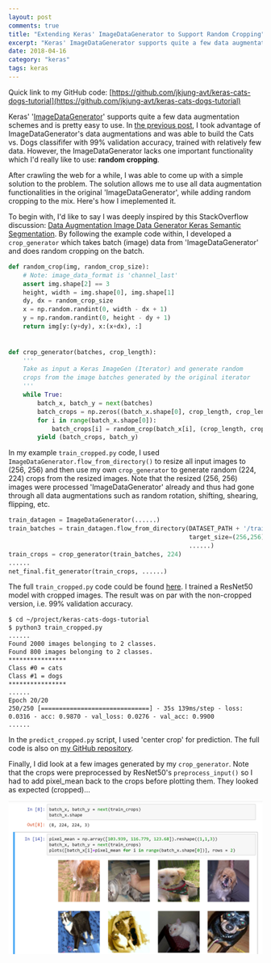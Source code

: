 ```yaml
---
layout: post
comments: true
title: "Extending Keras' ImageDataGenerator to Support Random Cropping"
excerpt: "Keras' ImageDataGenerator supports quite a few data augmentation schemes and is pretty easy to use. However it lacks one important functionality, random cropping. In this post I share how I implemented this missing piece."
date: 2018-04-16
category: "keras"
tags: keras
---
```


Quick link to my GitHub code: [https://github.com/jkjung-avt/keras-cats-dogs-tutorial](https://github.com/jkjung-avt/keras-cats-dogs-tutorial)

Keras' '[ImageDataGenerator](https://keras.io/preprocessing/image/)' supports quite a few data augmentation schemes and is pretty easy to use. In [the previous post](https://jkjung-avt.github.io/keras-tutorial/), I took advantage of ImageDataGenerator's data augmentations and was able to build the Cats vs. Dogs classififer with 99% validation accuracy, trained with relatively few data. However, the ImageDataGenerator lacks one important functionality which I'd really like to use: **random cropping**. 

After crawling the web for a while, I was able to come up with a simple solution to the problem. The solution allows me to use all data augmentation functionalities in the original 'ImageDataGenerator', while adding random cropping to the mix. Here's how I imeplemented it.

To begin with, I'd like to say I was deeply inspired by this StackOverflow discussion: [Data Augmentation Image Data Generator Keras Semantic Segmentation](https://stackoverflow.com/questions/38155836/data-augmentation-image-data-generator-keras-semantic-segmentation). By following the example code within, I developed a `crop_generator` which takes batch (image) data from 'ImageDataGenerator' and does random cropping on the batch.

```python
def random_crop(img, random_crop_size):
    # Note: image_data_format is 'channel_last'
    assert img.shape[2] == 3
    height, width = img.shape[0], img.shape[1]
    dy, dx = random_crop_size
    x = np.random.randint(0, width - dx + 1)
    y = np.random.randint(0, height - dy + 1)
    return img[y:(y+dy), x:(x+dx), :]


def crop_generator(batches, crop_length):
    '''
    Take as input a Keras ImageGen (Iterator) and generate random
    crops from the image batches generated by the original iterator
    '''
    while True:
        batch_x, batch_y = next(batches)
        batch_crops = np.zeros((batch_x.shape[0], crop_length, crop_length, 3))
        for i in range(batch_x.shape[0]):
            batch_crops[i] = random_crop(batch_x[i], (crop_length, crop_length))
        yield (batch_crops, batch_y)
```

In my example `train_cropped.py` code, I used `ImageDataGenerator.flow_from_directory()` to resize all input images to (256, 256) and then use my own `crop_generator` to generate random (224, 224) crops from the resized images. Note that the resized (256, 256) images were processed 'ImageDataGenerator' already and thus had gone through all data augmentations such as random rotation, shifting, shearing, flipping, etc.

```python
train_datagen = ImageDataGenerator(......)
train_batches = train_datagen.flow_from_directory(DATASET_PATH + '/train',
                                                  target_size=(256,256),
                                                  ......)
train_crops = crop_generator(train_batches, 224)
......
net_final.fit_generator(train_crops, ......)
```

The full `train_cropped.py` code could be found [here](https://github.com/jkjung-avt/keras-cats-dogs-tutorial/blob/master/train_cropped.py). I trained a ResNet50 model with cropped images. The result was on par with the non-cropped version, i.e. 99% validation accuracy.

```shell
$ cd ~/project/keras-cats-dogs-tutorial
$ python3 train_cropped.py
......
Found 2000 images belonging to 2 classes.
Found 800 images belonging to 2 classes.
****************
Class #0 = cats
Class #1 = dogs
****************
......
Epoch 20/20
250/250 [==============================] - 35s 139ms/step - loss: 0.0316 - acc: 0.9870 - val_loss: 0.0276 - val_acc: 0.9900
......
```

In the `predict_cropped.py` script, I used 'center crop' for prediction. The full code is also on [my GitHub repository](https://github.com/jkjung-avt/keras-cats-dogs-tutorial).

Finally, I did look at a few images generated by my `crop_generator`. Note that the crops were preprocessed by ResNet50's `preprocess_input()` so I had to add pixel_mean back to the crops before plotting them. They looked as expected (cropped)...

![image patches generated by crop_generator](/assets/2018-04-16-keras-image-cropping/crop_generator.png)
